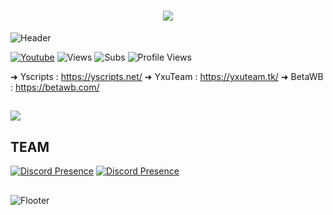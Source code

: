 
<h1 align="center"> <img src="https://readme-typing-svg.demolab.com?font=Fira+Code&size=35&duration=4000&pause=1000&color=E5A2F7&center=true&vCenter=true&width=550&lines=Welcome+in+Yxu+development;Founder+Zeltales;Manager%2FDev+Waza"  /> </h1>


![Header](https://i.imgur.com/f2vG42p.png) 



   <a href="https://www.youtube.com/channel/UCMXvwwnTfpH6GCvnkilmnOw?sub_confirmation=1"><img alt="Youtube" title="Youtube" src="https://img.shields.io/badge/-Subscribe-red?style=for-the-badge&logo=youtube&logoColor=white"/></a>   ![Views](https://img.shields.io/youtube/channel/views/UCMXvwwnTfpH6GCvnkilmnOw?style=for-the-badge) ![Subs](https://img.shields.io/youtube/channel/subscribers/UCMXvwwnTfpH6GCvnkilmnOw?style=for-the-badge) ![Profile Views](https://komarev.com/ghpvc/?username=YxuTeam&style=for-the-badge)

➜ Yscripts  : https://yscripts.net/
➜ YxuTeam : https://yxuteam.tk/
➜ BetaWB  : https://betawb.com/
##



<div align="left"><img src="https://github-readme-stats.vercel.app/api?username=YxuTeam&show_icons=true&count_private=true&hide_border=true&theme=midnight-purple" align="center" /></div>  

 
 





## TEAM 

[![Discord Presence](https://lanyard.cnrad.dev/api/967182770331865088)](https://discord.com/users/967182770331865088)
[![Discord Presence](https://lanyard.cnrad.dev/api/959534223293833256)](https://discord.com/users/959534223293833256)

##
![Flooter](https://i.imgur.com/Hxd9CMy.png) 
